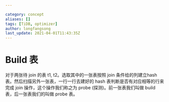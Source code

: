 ```yaml
---

category: concept
aliases: []
tags: [TiDB, optimizer]
author: longfangsong
last_update: 2021-04-01T11:43:35Z
---
```


# Build 表

对于两张待 join 的表 t1, t2。选取其中的一张表按照 join 条件给的列建立hash 表。然后扫描另外一张表，一行一行去建好的 hash 表判断是否有对应相等的行来完成 join 操作，这个操作我们称之为 probe (探测)。前一张表我们叫做 build 表，后一张表我们的叫做 probe 表。

